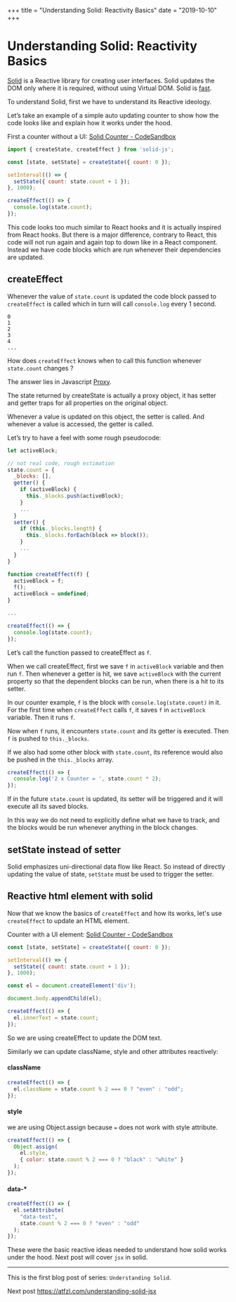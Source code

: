 +++
title = "Understanding Solid: Reactivity Basics"
date = "2019-10-10"
+++

# Understanding Solid: Reactivity Basics

[Solid](https://github.com/ryansolid/solid) is a Reactive library for creating user interfaces. Solid updates the DOM only where it is required, without using Virtual DOM. Solid is [fast](https://krausest.github.io/js-framework-benchmark/current.html).

To understand Solid, first we have to understand its Reactive ideology.

Let’s take an example of a simple auto updating counter to show how the code looks like and explain how it works under the hood.

First a counter without a UI: [Solid Counter - CodeSandbox](https://codesandbox.io/s/solid-counter-qsjju)

```js
import { createState, createEffect } from 'solid-js';

const [state, setState] = createState({ count: 0 });

setInterval(() => {
  setState({ count: state.count + 1 });
}, 1000);

createEffect(() => {
  console.log(state.count);
});
```

This code looks too much similar to React hooks and it is actually inspired from React hooks. But there is a major difference, contrary to React, this code will not run again and again top to down like in a React component. Instead we have code blocks which are run whenever their dependencies are updated.

## createEffect
Whenever the value of  `state.count` is updated the code block passed to `createEffect` is called which in turn will call `console.log` every 1 second.

```
0
1
2
3
4
...
```

How does `createEffect` knows when to call this function whenever `state.count` changes ?

The answer lies in Javascript [Proxy](https://developer.mozilla.org/en-US/docs/Web/JavaScript/Reference/Global_Objects/Proxy).

The state returned by createState is actually a proxy object, it has setter and getter traps for all properties on the original object.

Whenever a value is updated on this object, the setter is called. And whenever a value is accessed, the getter is called.

Let’s try to have a feel with some rough pseudocode:

```js
let activeBlock;

// not real code, rough estimation
state.count = {
  _blocks: [],
  getter() {
    if (activeBlock) {
      this._blocks.push(activeBlock);
    }
    ...
  }
  setter() {
    if (this._blocks.length) {
      this._blocks.forEach(block => block());
    }
    ...
  }
}

function createEffect(f) {
  activeBlock = f;
  f();
  activeBlock = undefined;
}

...

createEffect(() => {
  console.log(state.count);
});
```

Let’s call the function passed to createEffect as `f`.

When we call createEffect, first we save `f` in `activeBlock` variable and then run `f`. Then whenever a getter is hit, we save `activeBlock` with the current property so that the dependent blocks can be run, when there is a hit to its setter.

In our counter example, `f` is the block with `console.log(state.count)` in it. For the first time when `createEffect` calls `f`, it saves `f` in `activeBlock` variable. Then it runs `f`.

Now when `f` runs, it encounters `state.count` and its getter is executed. Then `f` is pushed to `this._blocks`.

If we also had some other block with `state.count`, its reference would also be pushed in the `this._blocks` array.

```js
createEffect(() => {
  console.log('2 x Counter = ', state.count * 2);
});
```

If in the future `state.count` is updated, its setter will be triggered and it will execute all its saved blocks.

In this way we do not need to explicitly define what we have to track, and the blocks would be run whenever anything in the block changes.

## setState instead of setter
Solid emphasizes uni-directional data flow like React. So instead of directly updating the value of state, `setState` must be used to trigger the setter.

## Reactive html element with solid

Now that we know the basics of `createEffect` and how its works, let's use `createEffect` to update an HTML element.

Counter with a UI element: [Solid Counter - CodeSandbox](https://codesandbox.io/s/solid-counter-kpjok)

```js
const [state, setState] = createState({ count: 0 });

setInterval(() => {
  setState({ count: state.count + 1 });
}, 1000);

const el = document.createElement('div');

document.body.appendChild(el);

createEffect(() => {
  el.innerText = state.count;
});
```

So we are using createEffect to update the DOM text.

Similarly we can update className, style and other attributes reactively:

#### className
```js
createEffect(() => {
  el.className = state.count % 2 === 0 ? "even" : "odd";
});
```

#### style
we are using Object.assign because `=` does not work with style attribute.
```js
createEffect(() => {
  Object.assign(
    el.style,
    { color: state.count % 2 === 0 ? "black" : "white" }
  );
});
```

#### data-*
```js
createEffect(() => {
  el.setAttribute(
    "data-test", 
    state.count % 2 === 0 ? "even" : "odd"
  );
});
```

These were the basic reactive ideas needed to understand how solid works under the hood. Next post will cover `jsx` in solid.

---

This is the first blog post of series: `Understanding Solid`.

Next post https://atfzl.com/understanding-solid-jsx

